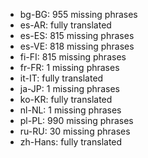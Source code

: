 - bg-BG: 955 missing phrases
- es-AR: fully translated
- es-ES: 815 missing phrases
- es-VE: 818 missing phrases
- fi-FI: 815 missing phrases
- fr-FR: 1 missing phrases
- it-IT: fully translated
- ja-JP: 1 missing phrases
- ko-KR: fully translated
- nl-NL: 1 missing phrases
- pl-PL: 990 missing phrases
- ru-RU: 30 missing phrases
- zh-Hans: fully translated
